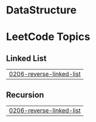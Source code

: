 # DataStructure
<!---LeetCode Topics Start-->
# LeetCode Topics
## Linked List
|  |
| ------- |
| [0206-reverse-linked-list](https://github.com/mishraanand158/DataStructure/tree/master/0206-reverse-linked-list) |
## Recursion
|  |
| ------- |
| [0206-reverse-linked-list](https://github.com/mishraanand158/DataStructure/tree/master/0206-reverse-linked-list) |
<!---LeetCode Topics End-->